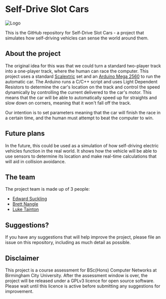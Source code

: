 # Self-Drive Slot Cars

![Logo](https://github.com/SelfDriveSlotCars/SelfDriveSlotCars/blob/OLD/logo.jpg)

This is the GitHub repository for Self-Drive Slot Cars - a project that simulates how self-driving vehicles can sense the world around them.

## About the project
The original idea for this was that we could turn a standard two-player track into a one-player track, where the human can race the computer. This project uses a standard [Scalextric](https://www.scalextric.com/uk-en/) set and an [Arduino Mega 2560](https://www.arduino.cc/en/Main/arduinoBoardMega2560) to run the automatic car. The Arduino runs a C/C++ script and uses Light Dependent Resistors to determine the car's location on the track and control the speed dynamically by controlling the current delivered to the car's motor. This means that the car will be able to automatically speed up for straights and slow down on corners, meaning that it won't fall off the track.

Our intention is to set parameters meaning that the car will finish the race in a certain time, and the human must attempt to beat the computer to win.

## Future plans
In the future, this could be used as a simulation of how self-driving electric vehicles function in the real world. It shows how the vehicle will be able to use sensors to determine its location and make real-time calculations that will aid in collision avoidance.

## The team
The project team is made up of 3 people:
- [Edward Suckling](https://github.com/edwards070)
- [Brett Nangle](https://github.com/honeyworks)
- [Luke Tainton](https://github.com/luketainton)

## Suggestions?
If you have any suggestions that will help improve the project, please file an issue on this repository, including as much detail as possible.

## Disclaimer
This project is a course assessment for BSc(Hons) Computer Networks at Birmingham City University. After the assessment window is over, the project will be released under a GPLv3 licence for open source software. Please wait until this licence is active before submitting any suggestions for improvement.
